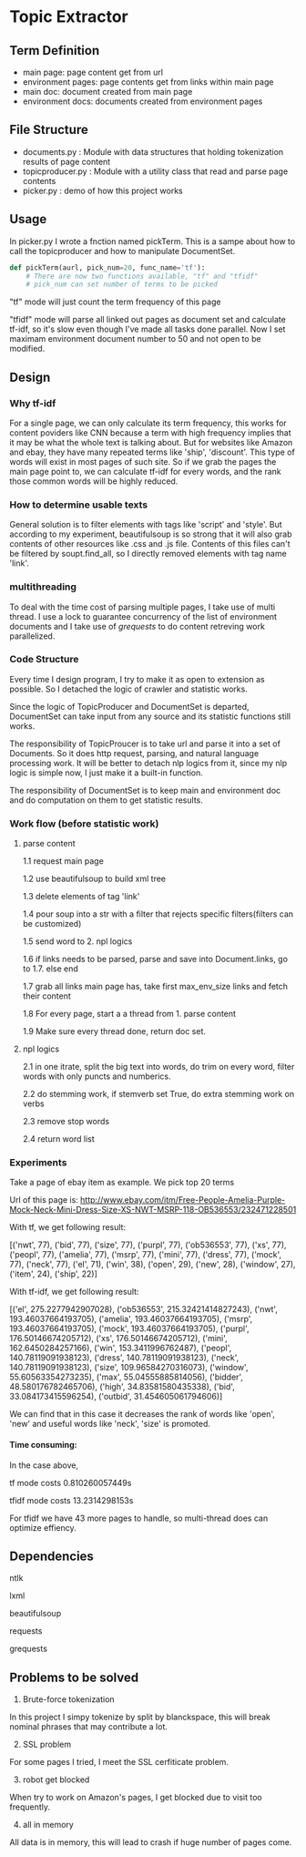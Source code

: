 # Topic Extractor

## Term Definition

- main page: page content get from url
- environment pages: page contents get from links within main page
- main doc: document created from main page
- environment docs: documents created from environment pages


## File Structure

- documents.py : Module with data structures that holding tokenization results of page content
- topicproducer.py : Module with a utility class that read and parse page contents
- picker.py : demo of how this project works

## Usage

In picker.py I wrote a fnction named pickTerm. This is a sampe about how to call the topicproducer and how to manipulate DocumentSet. 

```python
def pickTerm(aurl, pick_num=20, func_name='tf'):
	# There are now two functions available, "tf" and "tfidf"
	# pick_num can set number of terms to be picked
```

"tf" mode will just count the term frequency of this page

"tfidf" mode will parse all linked out pages as document set and calculate tf-idf, so it's slow even though I've made all tasks done parallel. Now I set maximam environment document number to 50 and not open to be modified.

## Design

### Why tf-idf

For a single page, we can only calculate its term frequency, this works for content poviders like CNN because a term with high frequency implies that it may be what the whole text is talking about. But for websites like Amazon and ebay, they have many repeated terms like 'ship', 'discount'. This type of words will exist in most pages of such site. So if we grab the pages the main page point to, we can calculate tf-idf for every words, and the rank those common words will be highly reduced.

### How to determine usable texts

General solution is to filter elements with tags like 'script' and 'style'. But according to my experiment, beautifulsoup is so strong that it will also grab contents of other resources like .css and .js file. Contents of this files can't be filtered by soupt.find_all, so I directly removed elements with tag name 'link'.

### multithreading

To deal with the time cost of parsing multiple pages, I take use of multi thread. I use a lock to guarantee concurrency of the list of environment documents and I take use of *grequests* to do content retreving work parallelized.

### Code Structure
Every time I design program, I try to make it as open to extension as possible. So I detached the logic of crawler and statistic works.

Since the logic of TopicProducer and DocumentSet is departed, DocumentSet can take input from any source and its statistic functions still works.

The responsibility of TopicProucer is to take url and parse it into a set of Documents. So it does http request, parsing, and natural language processing work. It will be better to detach nlp logics from it, since my nlp logic is simple now, I just make it a built-in function.

The responsibility of DocumentSet is to keep main and environment doc and do computation on them to get statistic results.

### Work flow (before statistic work)

1. parse content

	1.1 request main page

	1.2 use beautifulsoup to build xml tree

	1.3 delete elements of tag 'link'

	1.4 pour soup into a str with a filter that rejects specific filters(filters can be customized)

	1.5 send word to 2. npl logics

	1.6 if links needs to be parsed, parse and save into Document.links, go to 1.7. else end

	1.7 grab all links main page has, take first max_env_size links and fetch their content

	1.8 For every page, start a a thread from 1. parse content

	1.9 Make sure every thread done, return doc set.

2. npl logics

	2.1 in one itrate, split the big text into words, do trim on every word, filter words with only puncts and numberics.

	2.2 do stemming work, if stemverb set True, do extra stemming work on verbs

	2.3 remove stop words

	2.4 return word list

### Experiments

Take a page of ebay item as example. We pick top 20 terms

Url of this page is: http://www.ebay.com/itm/Free-People-Amelia-Purple-Mock-Neck-Mini-Dress-Size-XS-NWT-MSRP-118-OB536553/232471228501

With tf, we get following result:

[('nwt', 77), ('bid', 77), ('size', 77), ('purpl', 77), ('ob536553', 77), ('xs', 77), ('peopl', 77), ('amelia', 77), ('msrp', 77), ('mini', 77), ('dress', 77), ('mock', 77), ('neck', 77), ('el', 71), ('win', 38), ('open', 29), ('new', 28), ('window', 27), ('item', 24), ('ship', 22)]

With tf-idf, we get following result:

[('el', 275.2277942907028), ('ob536553', 215.32421414827243), ('nwt', 193.46037664193705), ('amelia', 193.46037664193705), ('msrp', 193.46037664193705), ('mock', 193.46037664193705), ('purpl', 176.50146674205712), ('xs', 176.50146674205712), ('mini', 162.6450284257166), ('win', 153.3411996762487), ('peopl', 140.78119091938123), ('dress', 140.78119091938123), ('neck', 140.78119091938123), ('size', 109.96584270316073), ('window', 55.60563354273235), ('max', 55.04555885814056), ('bidder', 48.580176782465706), ('high', 34.83581580435338), ('bid', 33.084173415596254), ('outbid', 31.454605061794606)]

We can find that in this case it decreases the rank of words like 'open', 'new' and useful words like 'neck', 'size' is promoted.

#### Time consuming:

In the case above, 

tf mode costs 0.810260057449s

tfidf mode costs 13.2314298153s

For tfidf we have 43 more pages to handle, so multi-thread does can optimize effiency.

## Dependencies

ntlk

lxml

beautifulsoup

requests

grequests

## Problems to be solved

1. Brute-force tokenization

In this project I simpy tokenize by split by blanckspace, this will break nominal phrases that may contribute a lot.

2. SSL problem

For some pages I tried, I meet the SSL cerfiticate problem.

3. robot get blocked

When try to work on Amazon's pages, I get blocked due to visit too frequently.

4. all in memory

All data is in memory, this will lead to crash if huge number of pages come.









